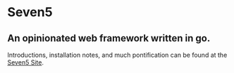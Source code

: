# Seven5

## An opinionated web framework written in go.

Introductions, installation notes, and much pontification can be found at the [Seven5 Site](http://seven5.github.com/seven5/).